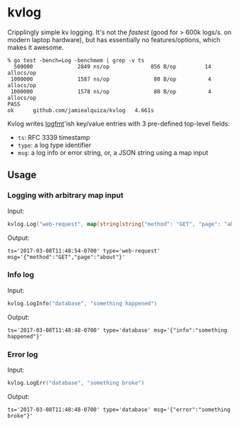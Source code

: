 # kvlog
Cripplingly simple kv logging. It's not the _fastest_ (good for > 600k logs/s. on modern laptop hardware), but has essentially no features/options, which makes it awesome.

```
% go test -bench=Log -benchmem | grep -v ts
  500000              2849 ns/op             856 B/op         14 allocs/op
 1000000              1587 ns/op              80 B/op          4 allocs/op
 1000000              1578 ns/op              80 B/op          4 allocs/op
PASS
ok      github.com/jamiealquiza/kvlog   4.661s
```

Kvlog writes [logfmt](https://brandur.org/logfmt)'ish key/value entries with 3 pre-defined top-level fields:

- `ts`: RFC 3339 timestamp
- `type`: a log type identifier
- `msg`: a log info or error string, or, a JSON string using a map input

## Usage

### Logging with arbitrary map input
Input:
```go
kvlog.Log("web-request", map[string]string{"method": "GET", "page": "about"})
```
Output:
```
ts='2017-03-08T11:48:54-0700' type='web-request' msg='{"method":"GET","page":"about"}'
```

### Info log
Input:
```go
kvlog.LogInfo("database", "something happened")
```
Output:
```
ts='2017-03-08T11:48:48-0700' type='database' msg='{"info":"something happened"}'
```

### Error log
Input:
```go
kvlog.LogErr("database", "something broke")
```
Output:
```
ts='2017-03-08T11:48:48-0700' type='database' msg='{"error":"something broke"}'
```
